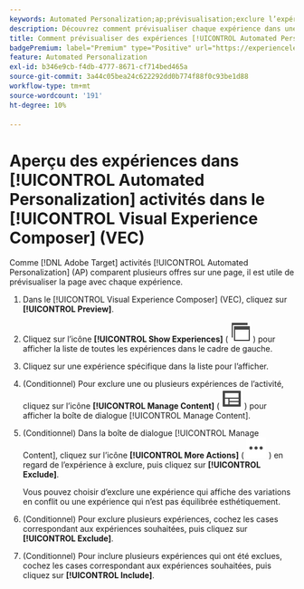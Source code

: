 ```yaml
---
keywords: Automated Personalization;ap;prévisualisation;exclure l’expérience
description: Découvrez comment prévisualiser chaque expérience dans une activité [!UICONTROL Automated Personalization] (AP) à l’aide du [!UICONTROL Visual Experience Composer] (VEC).
title: Comment prévisualiser des expériences [!UICONTROL Automated Personalization] dans le compositeur d’expérience visuelle ?
badgePremium: label="Premium" type="Positive" url="https://experienceleague.adobe.com/docs/target/using/introduction/intro.html?lang=en#premium newtab=true" tooltip="Voir ce qui est inclus dans Target Premium."
feature: Automated Personalization
exl-id: b346e9cb-f4db-4777-8671-cf714bed465a
source-git-commit: 3a44c05bea24c622292dd0b774f88f0c93be1d88
workflow-type: tm+mt
source-wordcount: '191'
ht-degree: 10%

---
```


# Aperçu des expériences dans [!UICONTROL Automated Personalization] activités dans le [!UICONTROL Visual Experience Composer] (VEC)

Comme [!DNL Adobe Target] activités [!UICONTROL Automated Personalization] (AP) comparent plusieurs offres sur une page, il est utile de prévisualiser la page avec chaque expérience.

1. Dans le [!UICONTROL Visual Experience Composer] (VEC), cliquez sur **[!UICONTROL Preview]**.

1. Cliquez sur l’icône **[!UICONTROL Show Experiences]** ( ![icône Afficher les expériences](/help/main/assets/icons/WebPages.svg) ) pour afficher la liste de toutes les expériences dans le cadre de gauche.

1. Cliquez sur une expérience spécifique dans la liste pour l’afficher.

1. (Conditionnel) Pour exclure une ou plusieurs expériences de l’activité, cliquez sur l’icône **[!UICONTROL Manage Content]** ( ![icône Gérer le contenu](/help/main/assets/icons/Experience.svg) ) pour afficher la boîte de dialogue [!UICONTROL Manage Content].

1. (Conditionnel) Dans la boîte de dialogue [!UICONTROL Manage Content], cliquez sur l’icône **[!UICONTROL More Actions]** ( ![icône Autres actions](/help/main/assets/icons/MoreSmallList.svg) ) en regard de l’expérience à exclure, puis cliquez sur **[!UICONTROL Exclude]**.

   Vous pouvez choisir d’exclure une expérience qui affiche des variations en conflit ou une expérience qui n’est pas équilibrée esthétiquement.

1. (Conditionnel) Pour exclure plusieurs expériences, cochez les cases correspondant aux expériences souhaitées, puis cliquez sur **[!UICONTROL Exclude]**.

1. (Conditionnel) Pour inclure plusieurs expériences qui ont été exclues, cochez les cases correspondant aux expériences souhaitées, puis cliquez sur **[!UICONTROL Include]**.
